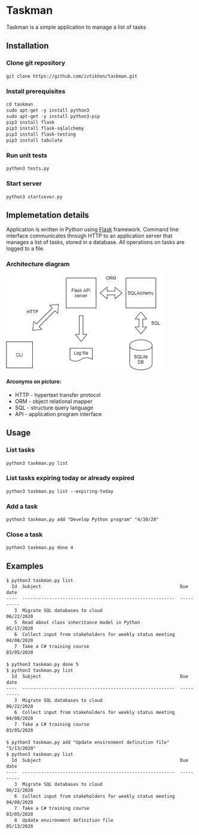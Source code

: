 # Taskman

Taskman is a simple application to manage a list of tasks 

## Installation

### Clone git repository
```
git clone https://github.com/ivtikhon/taskman.git
```
### Install prerequisites
```
cd taskman
sudo apt-get -y install python3
sudo apt-get -y install python3-pip
pip3 install flask
pip3 install flask-sqlalchemy
pip3 install flask-testing
pip3 install tabulate
```
### Run unit tests
```
python3 tests.py
```
### Start server
```
python3 startsever.py
```

## Implemetation details

Application is written in Python using [Flask](https://palletsprojects.com/p/flask/) framework. Command line interface communicates through HTTP to an application server that manages a list of tasks, stored in a database. All operations on tasks are logged to a file.

### Architecture diagram
![diagram](./diagram.png)
#### Arconyms on picture:
* HTTP - hypertext transfer protocol
* ORM - object relational mapper
* SQL - structure query language
* API - application program interface

## Usage
### List tasks
```
python3 taskman.py list
```
### List tasks expiring today or already expired
```
python3 taskman.py list --expiring-today
```

### Add a task
```
python3 taskman.py add "Develop Python program" "4/30/20"
```
### Close a task
```
python3 taskman.py done 4
```

## Examples
```
$ python3 taskman.py list
  Id  Subject                                                    Due date
----  ---------------------------------------------------------  ----------
   3  Migrate SQL databases to cloud                             06/22/2020
   5  Read about class inheritance model in Python               05/17/2020
   6  Collect input from stakeholders for weekly status meeting  04/08/2020
   7  Take a C# training course                                  03/05/2020

$ python3 taskman.py done 5
$ python3 taskman.py list
  Id  Subject                                                    Due date
----  ---------------------------------------------------------  ----------
   3  Migrate SQL databases to cloud                             06/22/2020
   6  Collect input from stakeholders for weekly status meeting  04/08/2020
   7  Take a C# training course                                  03/05/2020

$ python3 taskman.py add "Update environment definition file" "5/13/2020"
$ python3 taskman.py list
  Id  Subject                                                    Due date
----  ---------------------------------------------------------  ----------
   3  Migrate SQL databases to cloud                             06/22/2020
   6  Collect input from stakeholders for weekly status meeting  04/08/2020
   7  Take a C# training course                                  03/05/2020
   8  Update environment definition file                         05/13/2020

```